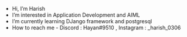 - Hi, I’m Harish
- I’m interested in Application Development and AIML
- I’m currently learning DJango framework and postgresql
- How to reach me -
                  Discord : Hayan#9510       , Instagram : _harish_0306
<!---
Harish3603/Harish3603 is a ✨ special ✨ repository because its `README.md` (this file) appears on your GitHub profile.
You can click the Preview link to take a look at your changes.
--->
